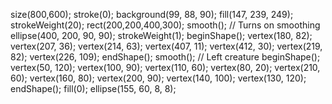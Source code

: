 size(800,600);
stroke(0);
background(99, 88, 90);
fill(147, 239, 249);
strokeWeight(20);
rect(200,200,400,300);
smooth(); // Turns on smoothing
ellipse(400, 200, 90, 90);
strokeWeight(1);
beginShape();
vertex(180, 82);
vertex(207, 36);
vertex(214, 63);
vertex(407, 11);
vertex(412, 30);
vertex(219, 82);
vertex(226, 109);
endShape();
smooth();
// Left creature
beginShape();
vertex(50, 120);
vertex(100, 90);
vertex(110, 60);
vertex(80, 20);
vertex(210, 60);
vertex(160, 80);
vertex(200, 90);
vertex(140, 100);
vertex(130, 120);
endShape();
fill(0);
ellipse(155, 60, 8, 8);
